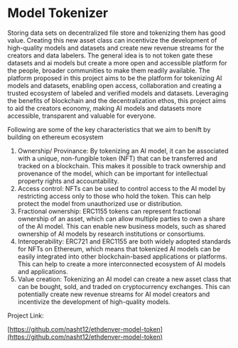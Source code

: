 # Model Tokenizer

Storing data sets on decentralized file store and tokenizing them has good value. Creating this new asset class can incentivize the development of high-quality models and datasets and create new revenue streams for the creators and data labelers. The general idea is to not token gate these datasets and ai models but create a more open and accessible platform for the people, broader communities to make them readily available. The platform proposed in this project aims to be the platform for tokenizing AI models and datasets, enabling open access, collaboration and creating a trusted ecosystem of labeled and verified models and datasets. Leveraging the benefits of blockchain and the decentralization ethos, this project aims to aid the creators economy, making AI models and datasets more accessible, transparent and valuable for everyone.

Following are some of the key characteristics that we aim to benift by building on ethereum ecosystem

1. Ownership/ Provinance: By tokenizing an AI model, it can be associated with a unique, non-fungible token (NFT) that can be transferred and tracked on a blockchain. This makes it possible to track ownership and provenance of the model, which can be important for intellectual property rights and accountability.
2. Access control: NFTs can be used to control access to the AI model by restricting access only to those who hold the token. This can help protect the model from unauthorized use or distribution.
3. Fractional ownership: ERC1155 tokens can represent fractional ownership of an asset, which can allow multiple parties to own a share of the AI model. This can enable new business models, such as shared ownership of AI models by research institutions or consortiums.
4. Interoperability: ERC721 and ERC1155 are both widely adopted standards for NFTs on Ethereum, which means that tokenized AI models can be easily integrated into other blockchain-based applications or platforms. This can help to create a more interconnected ecosystem of AI models and applications.
5. Value creation: Tokenizing an AI model can create a new asset class that can be bought, sold, and traded on cryptocurrency exchanges. This can potentially create new revenue streams for AI model creators and incentivize the development of high-quality models.

Project Link:

[https://github.com/nasht12/ethdenver-model-token](https://github.com/nasht12/ethdenver-model-token)
